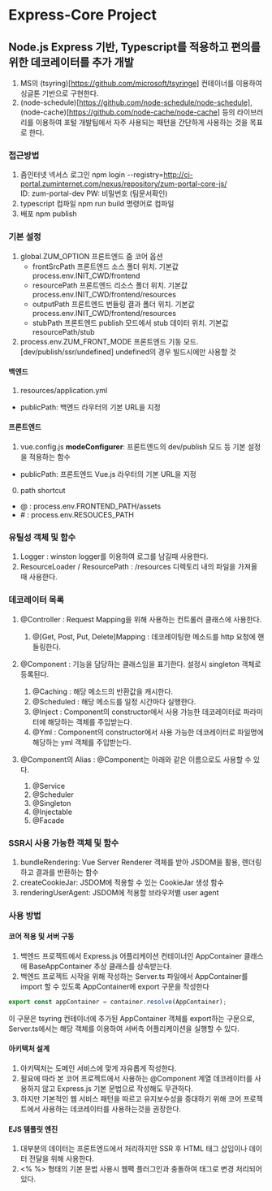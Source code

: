 Express-Core Project
===
## Node.js Express 기반, Typescript를 적용하고 편의를 위한 데코레이터를 추가 개발
1. MS의 (tsyring)[https://github.com/microsoft/tsyringe] 컨테이너를 이용하여 싱글톤 기반으로 구현한다.
1. (node-schedule)[https://github.com/node-schedule/node-schedule], (node-cache)[https://github.com/node-cache/node-cache] 등의 라이브러리를 이용하여
포털 개발팀에서 자주 사용되는 패턴을 간단하게 사용하는 것을 목표로 한다.

### 접근방법
1. 줌인터넷 넥서스 로그인
  npm login --registry=http://ci-portal.zuminternet.com/nexus/repository/zum-portal-core-js/  
  ID: zum-portal-dev PW: 비밀번호 (팀문서확인)
1. typescript 컴파일 
  npm run build 명령어로 컴파일
2. 배포
  npm publish

### 기본 설정
1. global.ZUM_OPTION
    프론트엔드 줌 코어 옵션
    - frontSrcPath
        프론트엔드 소스 폴더 위치. 기본값 process.env.INIT_CWD/frontend
    - resourcePath
        프론트엔드 리소스 폴더 위치. 기본값 process.env.INIT_CWD/frontend/resources 
    - outputPath
        프론트엔드 번들링 결과 폴더 위치. 기본값 process.env.INIT_CWD/frontend/resources
    - stubPath
        프론트엔드 publish 모드에서 stub 데이터 위치. 기본값 resourcePath/stub
1. process.env.ZUM_FRONT_MODE
    프론트엔드 기동 모드. [dev/publish/ssr/undefined] undefined의 경우 빌드시에만 사용할 것

#### 백엔드  
1. resources/application.yml  
  - publicPath: 백엔드 라우터의 기본 URL을 지정
  
#### 프론트엔드
1. vue.config.js
**modeConfigurer**: 프론트엔드의 dev/publish 모드 등 기본 설정을 적용하는 함수
  - publicPath: 프론트엔드 Vue.js 라우터의 기본 URL을 지정
  
0. path shortcut
  - @ : process.env.FRONTEND_PATH/assets
  - \# : process.env.RESOUCES_PATH

### 유틸성 객체 및 함수
1. Logger : winston logger를 이용하여 로그를 남길때 사용한다.
2. ResourceLoader / ResourcePath : /resources 디렉토리 내의 파일을 가져올 때 사용한다.

### 데코레이터 목록
1. @Controller : Request Mapping을 위해 사용하는 컨트롤러 클래스에 사용한다.
    1. @[Get, Post, Put, Delete]Mapping : 데코레이팅한 메소드를 http 요청에 핸들링한다.
1. @Component : 기능을 담당하는 클래스임을 표기한다. 설정시 singleton 객체로 등록된다.
    1. @Caching : 해당 메소드의 반환값을 캐시한다.
    1. @Scheduled : 해당 메소드를 일정 시간마다 실행한다.
    1. @Inject : Component의 constructor에서 사용 가능한 데코레이터로 파라미터에 해당하는 객체를 주입받는다.
    1. @Yml : Component의 constructor에서 사용 가능한 데코레이터로 파일명에 해당하는 yml 객체를 주입받는다.
    
1. @Component의 Alias : @Component는 아래와 같은 이름으로도 사용할 수 있다.
    1. @Service
    1. @Scheduler
    1. @Singleton
    1. @Injectable
    1. @Facade

### SSR시 사용 가능한 객체 및 함수
1. bundleRendering: Vue Server Renderer 객체를 받아 JSDOM을 활용, 렌더링하고 결과를 반환하는 함수
1. createCookieJar: JSDOM에 적용할 수 있는 CookieJar 생성 함수
1. renderingUserAgent: JSDOM에 적용할 브라우저별 user agent

### 사용 방법
#### 코어 적용 및 서버 구동
1. 백엔드 프로젝트에서 Express.js 어플리케이션 컨테이너인 AppContainer 클래스에 BaseAppContainer 추상 클래스를 상속받는다.
1. 백엔드 프로젝트 시작을 위해 작성하는 Server.ts 파일에서 AppContainer를 import 할 수 있도록 AppContainer에 export 구문을 작성한다
```typescript
export const appContainer = container.resolve(AppContainer);
```
이 구문은 tsyring 컨테이너에 추가된 AppContainer 객체를 export하는 구문으로, Server.ts에서는 해당 객체를 이용하여 서버측 어플리케이션을 실행할 수 있다.

#### 아키텍처 설계
1. 아키텍처는 도메인 서비스에 맞게 자유롭게 작성한다.
1. 필요에 따라 본 코어 프로젝트에서 사용하는 @Component 계열 데코레이터를 사용하지 않고 Express.js 기본 문법으로 작성해도 무관하다.
1. 하지만 기본적인 웹 서비스 패턴을 따르고 유지보수성을 증대하기 위해 코어 프로젝트에서 사용하는 데코레이터를 사용하는것을 권장한다. 

#### EJS 템플릿 엔진
1. 대부분의 데이터는 프론트엔드에서 처리하지만 SSR 후 HTML 태그 삽입이나 데이터 전달을 위해 사용한다.
1. <% %> 형태의 기본 문법 사용시 웹팩 플러그인과 충돌하여 <? ?> 태그로 변경 처리되어 있다.
